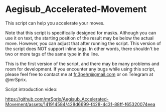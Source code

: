# Aegisub_Accelerated-Movement
This script can help you accelerate your moves.

Note that this script is specifically designed for masks. Although
you can use it on text, the starting position of the result may be below
the actual move. However, you can adjust that after running the script.
This version of the script does NOT support inline tags. In other words,
there shouldn't be two or more tags of the same type in the line.


This is the first version of the script, and there may be many problems and room for development.
If you encounter any bugs while using this script, please feel free to contact me at fr.3pehr@gmail.com
or on Telegram at @mrSprix.

Script introduction video:


https://github.com/mrSprix/Aegisub_Accelerated-Movement/assets/141914584/428d6699-f428-4c31-88ff-f65320074eea


